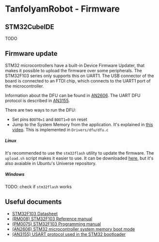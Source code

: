 # TanfolyamRobot - Firmware

## STM32CubeIDE

TODO

## Firmware update

STM32 microcontrollers have a built-in Device Firmware Updater, that makes it possible to upload the firmware over some peripherals. The STM32F103 series only supports this on UART1. The USB connector of the board is connected to an FTDI chip, which connects to the UART1 port of the microcontroller.

Information about the DFU can be found in [AN2606](https://www.st.com/resource/en/application_note/cd00167594-stm32-microcontroller-system-memory-boot-mode-stmicroelectronics.pdf). The UART DFU protocol is described in [AN3155](https://www.st.com/resource/en/application_note/cd00264342-usart-protocol-used-in-the-stm32-bootloader-stmicroelectronics.pdf).

There are two ways to run the DFU:
 - Set pins `BOOT0=1` and `BOOT1=0` on reset
 - Jump to the System Memory from the application. It's explained in [this video](https://www.youtube.com/watch?v=cvKC-4tCRgw). This is implemented in `Drivers/dfu/dfu.c`

##### Linux
It's recommended to use the `stm32flash` utility to update the firmware. The `upload.sh` script makes it easier to use. It can be downloaded [here](https://sourceforge.net/projects/stm32flash/), but it's also avaiable in Ubuntu's Universe repository.

##### Windows
TODO: check if `stm32flash` works


## Useful documents
 - [STM32F103 Datasheet](https://www.st.com/resource/en/datasheet/stm32f103c8.pdf)
 - [(RM008) STM32F103 Reference manual](https://www.st.com/resource/en/reference_manual/cd00171190-stm32f101xx-stm32f102xx-stm32f103xx-stm32f105xx-and-stm32f107xx-advanced-arm-based-32-bit-mcus-stmicroelectronics.pdf)
 - [(PM0075) STM32F103 Programming manual](https://www.st.com/resource/en/programming_manual/cd00283419-stm32f10xxx-flash-memory-microcontrollers-stmicroelectronics.pdf)
 - [(AN2606) STM32 microcontroller system memory boot mode](https://www.st.com/resource/en/application_note/cd00167594-stm32-microcontroller-system-memory-boot-mode-stmicroelectronics.pdf)
 - [(AN3155) USART protocol used in the STM32 bootloader](https://www.st.com/resource/en/application_note/cd00264342-usart-protocol-used-in-the-stm32-bootloader-stmicroelectronics.pdf)